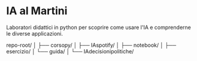 # IA al Martini
Laboratori didattici in python per scoprire come usare l'IA e comprenderne le diverse applicazioni. 

repo-root/
│
├── corsopy/
│
├── IAspotify/
│   ├── notebook/
│   ├── esercizio/
│   └── guida/
│
└── IAdecisionipolitiche/
